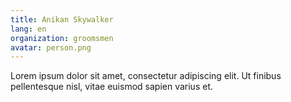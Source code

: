 ```yaml
---
title: Anikan Skywalker
lang: en
organization: groomsmen
avatar: person.png
---
```

Lorem ipsum dolor sit amet, consectetur adipiscing elit. Ut finibus
pellentesque nisl, vitae euismod sapien varius et.
